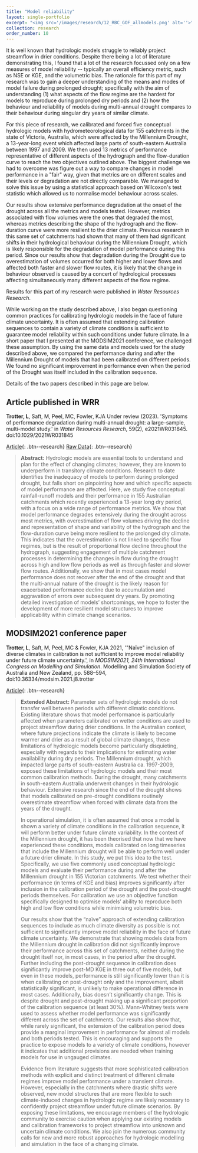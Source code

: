 ```yaml
---
title: "Model reliability"
layout: single-portfolio
excerpt: "<img src='/images/research/12_RBC_GOF_allmodels.png' alt=''>"
collection: research
order_number: 10
---
```


It is well known that hydrologic models struggle to reliably project streamflow in drier conditions. Despite there being a lot of literature demonstrating this, I found that a lot of the research focussed only on a few measures of model reliability -- typically an overall efficiency metric, such as NSE or KGE, and the volumetric bias. The rationale for this part of my research was to gain a deeper understanding of the means and modes of model failure during prolonged drought; specifically with the aim of understanding (1) what aspects of the flow regime are the hardest for models to reproduce during prolonged dry periods and (2) how the behaviour and reliability of models during multi-annual drought compares to their behaviour during singular dry years of similar climate.

For this piece of research, we calibrated and forced five conceptual hydrologic models with hydrometeorological data for 155 catchments in the state of Victoria, Australia, which were affected by the Millennium Drought, a 13-year-long event which affected large parts of south-eastern Australia between 1997 and 2009. We then used 13 metrics of performance representative of different aspects of the hydrograph and the flow-duration curve to reach the two objectives outlined above. The biggest challenge we had to overcome was figure out a way to compare changes in model performance in a "fair" way, given that metrics are on different scales and their levels or degradation are not directly comparable. We managed to solve this issue by using a statistical approach based on Wilcoxon's test statistic which allowed us to normalise model behaviour across scales.

Our results show extensive performance degradation at the onset of the drought across all the metrics and models tested. However, metrics associated with flow volumes were the ones that degraded the most, whereas metrics describing the shape of the hydrograph and the flow-duration curve were more resilient to the drier climate. Previous research in this same set of catchments had shown that many of them had significant shifts in their hydrological behaviour during the Millennium Drought, which is likely responsible for the degradation of model performance during this period. Since our results show that degradation during the Drought due to overestimation of volumes occurred for both higher and lower flows and affected both faster and slower flow routes, it is likely that the change in behaviour observed is caused by a concert of hydrological processes affecting simultaneously many different aspects of the flow regime.

Results for this part of my research were published in *Water Resources Research*.

While working on the study described above, I also began questioning common practices for calibrating hydrologic models in the face of future climate uncertainty. It is often assumed that extending calibration sequences to contain a variety of climate conditions is sufficient to guarantee model reliability within such conditions under future climate. In a short paper that I presented at the MODSIM2021 conference, we challenged these assumption. By using the same data and models used for the study described above, we compared the performance during and after the Millennium Drought of models that had been calibrated on different periods. We found no significant improvement in performance even when the period of the Drought was itself included in the calibration sequence.

Details of the two papers described in this page are below.

## Article published in WRR

**Trotter, L**, Saft, M, Peel, MC, Fowler, KJA Under review (2023). 'Symptoms of performance degradation during multi-annual drought: a large-sample, multi-model study.' in <i>Water Resources Research</i>, 59(2), e2021WR031845. doi:10.1029/2021WR031845

[Article](https://doi.org/10.1029/2021WR031845){: .btn--research}
[Raw Data](https://doi.org/10.5281/zenodo.7505140){: .btn--research}

> **Abstract:** Hydrologic models are essential tools to understand and plan for the effect of changing climates; however, they are known to underperform in transitory climate conditions.
Research to date identifies the inadequacy of models to perform during prolonged drought, but falls short on pinpointing how and which specific aspects of model performance are affected.
Here, we study five conceptual rainfall-runoff models and their performance in 155 Australian catchments which recently experienced a 13-year long dry period, with a focus on a wide range of performance metrics.
We show that model performance degrades extensively during the drought across most metrics, with overestimation of flow volumes driving the decline and representation of shape and variability of the hydrograph and the flow-duration curve being more resilient to the prolonged dry climate.
This indicates that the overestimation is not linked to specific flow regimes, but is the result of proportional flow decline throughout the hydrograph, suggesting engagement of multiple catchment processes in determining the changes in flow during the drought across high and low flow periods as well as through faster and slower flow routes.
Additionally, we show that in most cases model performance does not recover after the end of the drought and that the multi-annual nature of the drought is the likely reason for exacerbated performance decline due to accumulation and aggravation of errors over subsequent dry years.
By promoting detailed investigation of models’ shortcomings, we hope to foster the development of more resilient model structures to improve applicability within climate change scenarios.

## MODSIM2021 conference paper

**Trotter, L**, Saft, M, Peel, MC & Fowler, KJA 2021, '"Naïve" inclusion of diverse climates in calibration is not sufficient to improve model reliability under future climate uncertainty.', in *MODSIM2021, 24th International Congress on Modelling and Simulation*. Modelling and Simulation Society of Australia and New Zealand, pp. 588–594, doi:10.36334/modsim.2021.j8.trotter

[Article](https://doi.org/10.36334/modsim.2021.j8.trotter){: .btn--research}

>**Extended Abstract:** Parameter sets of hydrologic models do not transfer well between periods with different climatic conditions. Existing literature shows that model performance is particularly affected when parameters calibrated on wetter conditions are used to project streamflow during drier conditions. In the Australian context, where future projections indicate the climate is likely to become warmer and drier as a result of global climate changes, these limitations of hydrologic models become particularly disquieting, especially with regards to their implications for estimating water availability during dry periods. The Millennium drought, which impacted large parts of south-eastern Australia ca. 1997-2009, exposed these limitations of hydrologic models and their most common calibration methods. During the drought, many catchments in south-eastern Australia underwent changes in their hydrologic behaviour. Extensive research since the end of the drought shows that models calibrated on pre-drought conditions routinely overestimate streamflow when forced with climate data from the years of the drought.
>
>In operational simulation, it is often assumed that once a model is shown a variety of climate conditions in the calibration sequence, it will perform better under future climate variability. In the context of the Millennium drought, it has been theorised that now that we have experienced these conditions, models calibrated on long timeseries that include the Millennium drought will be able to perform well under a future drier climate. In this study, we put this idea to the test. Specifically, we use five commonly used conceptual hydrologic models and evaluate their performance during and after the Millennium drought in 155 Victorian catchments. We test whether their performance (in terms of KGE and bias) improves significantly after inclusion in the calibration period of the drought and the post-drought periods themselves. For calibration we use an objective function specifically designed to optimise models’ ability to reproduce both high and low flow conditions while minimising volumetric bias.
>
>Our results show that the “naïve” approach of extending calibration sequences to include as much climate diversity as possible is not sufficient to significantly improve model reliability in the face of future climate uncertainty. We demonstrate that showing models data from the Millennium drought in calibration did not significantly improve their performance across this set of catchments, neither during the drought itself nor, in most cases, in the period after the drought. Further including the post-drought sequence in calibration does significantly improve post-MD KGE in three out of five models, but even in these models, performance is still significantly lower than it is when calibrating on post-drought only and the improvement, albeit statistically significant, is unlikely to make operational difference in most cases. Additionally, bias doesn’t significantly change. This is despite drought and post-drought making up a significant proportion of the calibration sequence (at least 30%). Mann-Whitney tests were used to assess whether model performance was significantly different across the set of catchments. Our results also show that, while rarely significant, the extension of the calibration period does provide a marginal improvement in performance for almost all models and both periods tested. This is encouraging and supports the practice to expose models to a variety of climate conditions, however it indicates that additional provisions are needed when training models for use in ungauged climates.
>
>Evidence from literature suggests that more sophisticated calibration methods with explicit and distinct treatment of different climate regimes improve model performance under a transient climate. However, especially in the catchments where drastic shifts were observed, new model structures that are more flexible to such climate-induced changes in hydrologic regime are likely necessary to confidently project streamflow under future climate scenarios. By exposing these limitations, we encourage members of the hydrologic community to exercise caution when applying our existing models and calibration frameworks to project streamflow into unknown and uncertain climate conditions. We also join the numerous community calls for new and more robust approaches for hydrologic modelling and simulation in the face of a changing climate.
